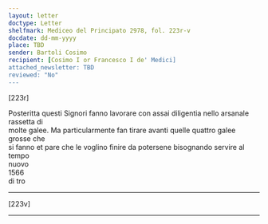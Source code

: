 ```yaml
---
layout: letter
doctype: Letter
shelfmark: Mediceo del Principato 2978, fol. 223r-v
docdate: dd-mm-yyyy
place: TBD
sender: Bartoli Cosimo
recipient: [Cosimo I or Francesco I de' Medici]
attached_newsletter: TBD
reviewed: "No"
---
```


[223r]  
  
  
Posteritta questi Signori fanno lavorare con assai diligentia nello arsanale rassetta di  
molte galee. Ma particularmente fan tirare avanti quelle quattro galee grosse che  
si fanno et pare che le voglino finire da potersene bisognando servire al tempo  
nuovo  
1566  
di tro  
  
---  

[223v]  
  
  
  
---  


